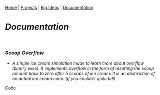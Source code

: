 [Home](https://kaankutluer.github.io/kaankutluer.github.io/) | [Projects](https://kaankutluer.github.io/kaankutluer.github.io/projects.md) | [Big Ideas](https://kaankutluer.github.io/kaankutluer.github.io/big_ideas.md) | [Documentation](https://kaankutluer.github.io/kaankutluer.github.io/documentation.md)


# ***Documentation***

<br>

### ***Scoop Overflow***

- *A simple ice cream simulation made to learn more about overflow (binary wise). It implements overflow in the form of resetting the scoop amount back to zero after 5 scoops of ice cream. It is an abstraction of an actual ice cream cone. (if you couldn't quite tell)*

[Code](https://kaankutluer.github.io/kaankutluer.github.io/blob/main/Assets/ScoopOverflow/ContentView3.Swift)
